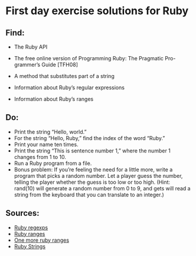 First day exercise solutions for Ruby
=====================================

Find:
-----
- The Ruby API
- The free online version of Programming Ruby: The Pragmatic Pro- grammer’s Guide [TFH08]

- A method that substitutes part of a string
- Information about Ruby’s regular expressions
- Information about Ruby’s ranges

Do:
---
- Print the string “Hello, world.”
- For the string “Hello, Ruby,” find the index of the word “Ruby.”
- Print your name ten times.
- Print the string “This is sentence number 1,” where the number 1 changes from 1 to 10.
- Run a Ruby program from a file.
- Bonus problem: If you’re feeling the need for a little more, write a program that picks a random number. Let a player guess the number, telling the player whether the guess is too low or too high.
(Hint: rand(10) will generate a random number from 0 to 9, and gets will read a string from the keyboard that you can translate to an integer.)


Sources:
--------
- [Ruby regexps](http://rubydev.ru/2011/05/rubydev-ruby-tutorial-6-regexp/)
- [Ruby ranges](http://ru.wikibooks.org/wiki/Ruby/%D0%A1%D0%BF%D1%80%D0%B0%D0%B2%D0%BE%D1%87%D0%BD%D0%B8%D0%BA/Range)
- [One more ruby ranges](http://www.tutorialspoint.com/ruby/ruby_ranges.htm)
- [Ruby Strings](http://ru.wikibooks.org/wiki/Ruby/%D0%A1%D0%BF%D1%80%D0%B0%D0%B2%D0%BE%D1%87%D0%BD%D0%B8%D0%BA/String)